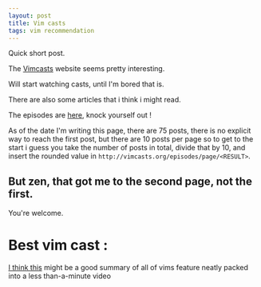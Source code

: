 ```yaml
---
layout: post
title: Vim casts
tags: vim recommendation
---
```


Quick short post.

The [Vimcasts](http://vimcasts.org/) website seems pretty interesting.

Will start watching casts, until I'm bored that is.

There are also some articles that i think i might read.

The episodes are [here](http://vimcasts.org/episodes/), knock yourself out !

As of the date I'm writing this page, there are 75 posts, there is no explicit way to reach the first post, but there are 10 posts per page so to get to the start i guess you take the number of posts in total, divide that by 10, and insert the rounded value in ``http://vimcasts.org/episodes/page/<RESULT>``.

## But zen, that got me to the second page, not the first.

You're welcome.


# Best vim cast :

[I think this](http://vimcasts.org/episodes/cleaning-up-with-vim/) might be a good summary of all of vims feature neatly packed into a less than-a-minute video

